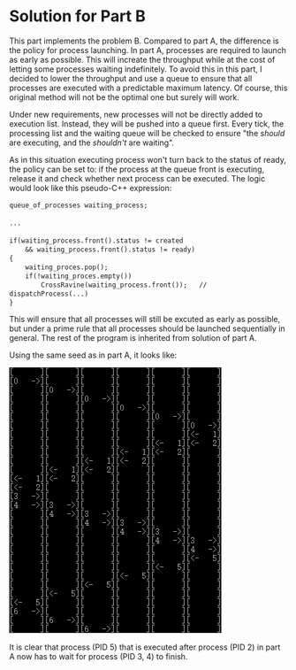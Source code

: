 # Solution for Part B
This part implements the problem B. Compared to part A, the difference is the policy for process launching. In part A, processes are required to launch as early as possible. This will increate the throughput while at the cost of letting some processes waiting indefinitely. To avoid this in this part, I decided to lower the throughput and use a queue to ensure that all processes are executed with a predictable maximum latency. Of course, this original method will not be the optimal one but surely will work.

Under new requirements, new processes will not be directly added to execution list. Instead, they will be pushed into a queue first. Every tick, the processing list and the waiting queue will be checked to ensure "the *should* are executing, and the *shouldn't* are waiting".

As in this situation executing process won't turn back to the status of ready, the policy can be set to: if the process at the queue front is executing, release it and check whether next process can be executed. The logic would look like this pseudo-C++ expression:

```Pseudo-C++
queue_of_processes waiting_process;

...

if(waiting_process.front().status != created
    && waiting_process.front().status != ready)
{
    waiting_proces.pop();
    if(!waiting_proces.empty())
        CrossRavine(waiting_process.front());	// dispatchProcess(...)
}
```

This will ensure that all processes will still be excuted as early as possible, but under a prime rule that all processes should be launched sequentially in general. The rest of the program is inherited from solution of part A.

Using the same seed as in part A, it looks like:

![](example-output.png)

It is clear that process (PID 5) that is executed after process (PID 2) in part A now has to wait for process (PID 3, 4) to finish.
